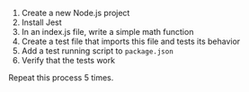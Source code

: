 1. Create a new Node.js project
2. Install Jest
3. In an index.js file, write a simple math function
4. Create a test file that imports this file and tests its behavior
5. Add a test running script to `package.json`
6. Verify that the tests work

Repeat this process 5 times.
